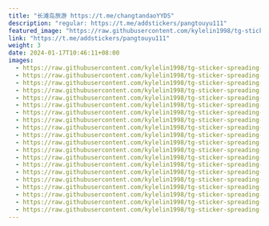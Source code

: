 ```yaml
---
title: "长滩岛旅游 https://t.me/changtandaoYYDS"
description: "regular: https://t.me/addstickers/pangtouyu111"
featured_image: "https://raw.githubusercontent.com/kylelin1998/tg-sticker-spreading-worldwide-images/main/img/ad6719ae-157d-463a-a08f-9d752a29517f.jpg"
link: "https://t.me/addstickers/pangtouyu111"
weight: 3
date: 2024-01-17T10:46:11+08:00
images:
  - https://raw.githubusercontent.com/kylelin1998/tg-sticker-spreading-worldwide-images/main/img/ad6719ae-157d-463a-a08f-9d752a29517f.jpg
  - https://raw.githubusercontent.com/kylelin1998/tg-sticker-spreading-worldwide-images/main/img/a607ef8b-d84c-4480-afae-cc0a34947e28.jpg
  - https://raw.githubusercontent.com/kylelin1998/tg-sticker-spreading-worldwide-images/main/img/0510f392-ebdd-4544-8da1-44b927d20721.jpg
  - https://raw.githubusercontent.com/kylelin1998/tg-sticker-spreading-worldwide-images/main/img/dbf76e4f-7545-4c72-b993-6723bb7a495f.jpg
  - https://raw.githubusercontent.com/kylelin1998/tg-sticker-spreading-worldwide-images/main/img/7ee8b3d2-9e3f-43ff-8180-f47a0f22580e.jpg
  - https://raw.githubusercontent.com/kylelin1998/tg-sticker-spreading-worldwide-images/main/img/62b27db8-3db6-41b1-a7db-ed5a5124cd7f.jpg
  - https://raw.githubusercontent.com/kylelin1998/tg-sticker-spreading-worldwide-images/main/img/8e898ed2-c191-4c3c-8f7f-cca1bb8006fa.jpg
  - https://raw.githubusercontent.com/kylelin1998/tg-sticker-spreading-worldwide-images/main/img/79525338-8c6d-4824-bac0-e0e298126d8f.jpg
  - https://raw.githubusercontent.com/kylelin1998/tg-sticker-spreading-worldwide-images/main/img/d56c707a-ba7d-497f-8b6f-3e6c73e5ff19.jpg
  - https://raw.githubusercontent.com/kylelin1998/tg-sticker-spreading-worldwide-images/main/img/55521fdb-6cc4-4dff-9165-afeb1058080c.jpg
  - https://raw.githubusercontent.com/kylelin1998/tg-sticker-spreading-worldwide-images/main/img/4b69d006-c0ed-4775-b4b8-935e59733fd5.jpg
  - https://raw.githubusercontent.com/kylelin1998/tg-sticker-spreading-worldwide-images/main/img/4b65df97-e83d-4a0f-aae7-08f3438ac92b.jpg
  - https://raw.githubusercontent.com/kylelin1998/tg-sticker-spreading-worldwide-images/main/img/e83b14d0-71de-4175-b79d-bd5624f190e5.jpg
  - https://raw.githubusercontent.com/kylelin1998/tg-sticker-spreading-worldwide-images/main/img/931ea32f-91fb-4f8e-95d6-fd7ba5c43ef6.jpg
  - https://raw.githubusercontent.com/kylelin1998/tg-sticker-spreading-worldwide-images/main/img/a528460c-8b12-4c92-beb7-bd4fd89f420a.jpg
  - https://raw.githubusercontent.com/kylelin1998/tg-sticker-spreading-worldwide-images/main/img/65a48ca1-b749-4f2b-9125-1f2e613a3822.jpg
  - https://raw.githubusercontent.com/kylelin1998/tg-sticker-spreading-worldwide-images/main/img/21c262df-c075-4e57-a7a8-d7ee9e7f9737.jpg
  - https://raw.githubusercontent.com/kylelin1998/tg-sticker-spreading-worldwide-images/main/img/4244e2c8-70b3-4b13-b7e2-f2c5ebd3f4ca.jpg
  - https://raw.githubusercontent.com/kylelin1998/tg-sticker-spreading-worldwide-images/main/img/afa03b0d-cdf0-4a24-b2e8-66f63714f765.jpg
  - https://raw.githubusercontent.com/kylelin1998/tg-sticker-spreading-worldwide-images/main/img/65c0e680-2ef7-4c3b-9f62-41ddefbfccec.jpg
---
```

